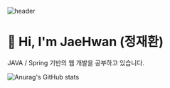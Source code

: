 ![header](https://capsule-render.vercel.app/api?type=venom&color=auto&height=300&section=header&text=Welcome!+%JaeHwan's+%GitHub&fontSize=45)

# 👋 Hi, I'm JaeHwan (정재환)

JAVA / Spring 기반의 웹 개발을 공부하고 있습니다.

![Anurag's GitHub stats](https://github-readme-stats.vercel.app/api?username=rekindle402&show_icons=true&theme=gotham)
